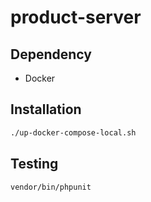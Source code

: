 # product-server


## Dependency

- Docker

## Installation

```sh
./up-docker-compose-local.sh
```

## Testing

```sh
vendor/bin/phpunit
```